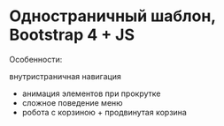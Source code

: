 # Одностраничный шаблон, Bootstrap 4 + JS

Особенности:

внутристраничная навигация
* анимация элементов при прокрутке
* сложное поведение меню
* робота с корзиною + продвинутая корзина